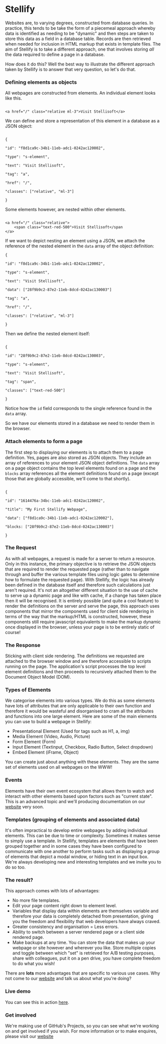 # Stellify
 
Websites are, to varying degrees, constructed from database queries. In practice, this tends to be take the form of a piecemeal approach whereby data is identified as needing to be "dynamic" and then steps are taken to store this data as a field in a database table. Records are then retrieved when needed for inclusion in HTML markup that exists in template files. The aim of Stellify is to take a different approach, one that involves storing *all* the data required to define a page in a database. 

How does it do this? Well the best way to illustrate the different approach taken by Stellify is to answer that very question, so let's do that.


### Defining elements as objects


All webpages are constructed from elements. An individual element looks like this.

```

<a href="/" class="relative ml-3">Visit Stellisoft</a>

```

We can define and store a representation of this element in a database as a JSON object:

```

{

"id": "f8d1ca9c-34b1-11eb-adc1-0242ac120002",

"type": "s-element",

"text": "Visit Stellisoft",

"tag": "a",

"href": "/",

"classes": ["relative", "ml-3"]

}

```

Some elements however, are nested within other elements.

```

<a href="/" class="relative">
	<span class="text-red-500">Visit Stellisoft</span
</a>

```

If we want to depict nesting an element using a JSON, we attach the reference of the nested element in the `data` array of the object definition:

```
{

"id": "f8d1ca9c-34b1-11eb-adc1-0242ac120002",

"type": "s-element",

"text": "Visit Stellisoft",

"data": ["28f9b9c2-87e2-11eb-8dcd-0242ac130003"]

"tag": "a",

"href": "/",

"classes": ["relative", "ml-3"]

}

```

Then we define the nested element itself:

```

{

"id": "28f9b9c2-87e2-11eb-8dcd-0242ac130003",

"type": "s-element",

"text": "Visit Stellisoft",

"tag": "span",

"classes": ["text-red-500"]

}

```

Notice how the `id` field corresponds to the single reference found in the `data`  array.

So we have our elements stored in a database we need to render them in the browser.



### Attach elements to form a page

  

The first step to displaying our elements is to attach them to a page definition. Yes, pages are also stored as JSON objects. They include an array of references to your element JSON object definitions. The `data` array on a page object contains the top level elements found on a page and the `blocks` array references all the element definitions found on a page (except those that are globally accessible, we'll come to that shortly).

```

{

"id": "1614476a-34bc-11eb-adc1-0242ac120002",

"title": "My First Stellify Webpage",

"data": ["f8d1ca9c-34b1-11eb-adc1-0242ac120002"],

"blocks: ["28f9b9c2-87e2-11eb-8dcd-0242ac130003"]

}

```

### The Request

As with all webpages, a request is made for a server to return a resource. Only in this instance, the primary objective is to retrieve the JSON objects that are required to render the requested page (rather than to navigate through and buffer the various template files using logic gates to determine how to formulate the requested page). With Stellify, the logic has already been defined in the database itself and therefore such calculations just aren't required. It's not an altogether different situation to the use of cache to serve up a dynamic page and like with cache, if a change has taken place then it will be recognised. It is entirely possible (and quite a cool feature) to render the definitions on the server and serve the page, this approach uses components that mirror the components used for client side rendering in terms of the way that the markup/HTML is constructed, however, these components still require javascript equivalents to make the markup dynamic once displayed in the browser, unless your page is to be entirely static of course!


### The Response

Sticking with client side rendering. The definitions we requested are attached to the browser window and are therefore accessible to scripts running on the page. The application's script processes the top level element definitions and then proceeds to recursively attached them to the Document Object Model (DOM).


### Types of Elements

We categorise elements into various types. We do this as some elements have lots of attributes that are only applicable to their own function and therefore it would be wasteful and disorganised to cram all the attributes and functions into one large element. Here are some of the main elements you can use to build a webpage in Stellify:

 - Presentational Element (Used for tags such as H1, a, img) 
 - Media Element (Video, Audio, Picture) 
 - Form Element (Form) 
 - Input Element  (Textinput, Checkbox, Radio Button, Select dropdown) 
 - Embed Element (iFrame, Object)

You can create just about anything with these elements. They are the same set of elements used on all webpages on the WWW!

### Events

Elements have their own event ecosystem that allows them to watch and interact with other elements based upon factors such as "current state". This is an advanced topic and we'll producing documentation on our [website](https://stellisoft.com) very soon.


###  Templates (grouping of elements and associated data)

It's often impractical to develop entire webpages by adding individual elements. This can be due to time or complexity. Sometimes it makes sense to simply use a template. In Stellify, templates are elements that have been grouped together and in some cases they have been configured to communicate with one another to perform tasks such as displaying a group of elements that depict a modal window, or hiding text in an input box. We're always developing new and interesting templates and we invite you to do so too.

### The result?

This approach comes with lots of advantages:

 - No more file templates.
 - Edit your page content right down to element level.
 - Variables that display data within elements are themselves variable and therefore your data is completely detached from presentation, giving you the freedom and flexibility that web developers have always craved.
 - Greater consistency and organisation  = Less errors.
 - Ability to switch between a server rendered page or a client side rendered page.
 - Make backups at any time. You can store the data that makes up your webpage or site however and wherever you like. Store multiple copies and toggle between which "set" is retrieved for A/B testing purposes, share with colleagues, put it on a pen drive, you have complete freedom to do what you wish!

There are **lots** more advantages that are specific to various use cases. Why not come to our [website](https://stellisoft.com) and talk us about what you're doing?

### Live demo

You can see this in action [here](https://stellisoft.com?edit). 

  
### Get involved

We're making use of GitHub's Projects, so you can see what we're working on and get involved if you wish. For more information or to make enquires, please visit our [website](https://stellisoft.com)